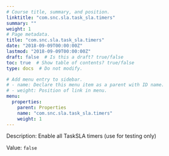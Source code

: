 ```yaml
---
# Course title, summary, and position.
linktitle: "com.snc.sla.task_sla.timers"
summary: ""
weight: 1
# Page metadata.
title: "com.snc.sla.task_sla.timers"
date: "2018-09-09T00:00:00Z"
lastmod: "2018-09-09T00:00:00Z"
draft: false  # Is this a draft? true/false
toc: true  # Show table of contents? true/false
type: docs  # Do not modify.

# Add menu entry to sidebar.
# - name: Declare this menu item as a parent with ID name.
# - weight: Position of link in menu.
menu:
  properties:
    parent: Properties
    name: "com.snc.sla.task_sla.timers"
    weight: 1
---
```


Description: Enable all TaskSLA timers (use for testing only)


Value: `false`